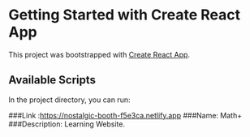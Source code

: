 





# Getting Started with Create React App

This project was bootstrapped with [Create React App](https://github.com/facebook/create-react-app).

## Available Scripts

In the project directory, you can run:

 



###Link :https://nostalgic-booth-f5e3ca.netlify.app
###Name: Math+
###Description: Learning Website.